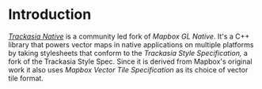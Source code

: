 # Introduction

*[Trackasia Native](https://github.com/track-asia-vn/trackasia-native)* is a community led fork of *Mapbox GL Native*. It's a C++ library that powers 
vector maps in native applications on multiple platforms by taking stylesheets that conform to the *Trackasia Style Specification,* a fork of the 
Trackasia Style Spec. Since it is derived from Mapbox's original work it also uses *Mapbox Vector Tile Specification* as its choice of vector tile format.

